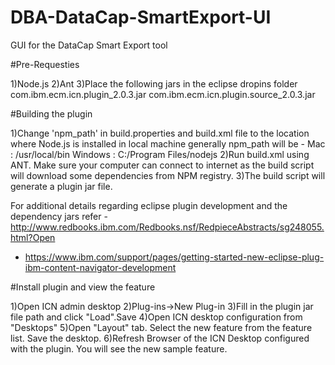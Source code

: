 # DBA-DataCap-SmartExport-UI
GUI for the DataCap Smart Export tool

#Pre-Requesties

1)Node.js
2)Ant
3)Place the following jars in the eclipse dropins folder
com.ibm.ecm.icn.plugin_2.0.3.jar
com.ibm.ecm.icn.plugin.source_2.0.3.jar


#Building the  plugin

1)Change 'npm_path' in build.properties and build.xml file to the location where Node.js is installed in local machine
generally npm_path will be -
Mac : /usr/local/bin
Windows : C:/Program Files/nodejs
2)Run build.xml using ANT. Make sure your computer can connect to internet as the build script will download some dependencies from NPM registry.
3)The build script will generate a plugin jar file.
 
For additional details regarding eclipse plugin development and the dependency jars refer - http://www.redbooks.ibm.com/Redbooks.nsf/RedpieceAbstracts/sg248055.html?Open
- https://www.ibm.com/support/pages/getting-started-new-eclipse-plug-ibm-content-navigator-development
   

#Install plugin and view the feature

1)Open ICN admin desktop
2)Plug-ins->New Plug-in
3)Fill in the plugin jar file path and click "Load".Save
4)Open ICN desktop configuration from "Desktops"
5)Open "Layout" tab. Select the new feature from the feature list. Save the desktop.
6)Refresh Browser of the ICN Desktop configured with the plugin. You will see the new sample feature. 




